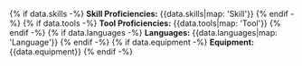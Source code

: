 {% if data.skills -%}
**Skill Proficiencies:** {{data.skills|map: 'Skill'}}
{% endif -%}
{% if data.tools -%}
**Tool Proficiencies:** {{data.tools|map: 'Tool'}}
{% endif -%}
{% if data.languages -%}
**Languages:** {{data.languages|map: 'Language'}}
{% endif -%}
{% if data.equipment -%}
**Equipment:** {{data.equipment}}
{% endif -%}